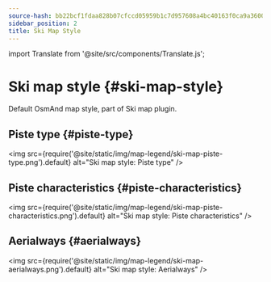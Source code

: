 ```yaml
---
source-hash: bb22bcf1fdaa828b07cfccd05959b1c7d957608a4bc40163f0ca9a3600f43560
sidebar_position: 2
title: Ski Map Style
---
```

import Translate from '@site/src/components/Translate.js';

# Ski map style {#ski-map-style}
Default OsmAnd map style, part of Ski map plugin.
<Translate android="yes" id="ski_map_render_descr" />

## Piste type {#piste-type}
<img src={require('@site/static/img/map-legend/ski-map-piste-type.png').default} alt="Ski map style: Piste type" />

## Piste characteristics {#piste-characteristics}
<img src={require('@site/static/img/map-legend/ski-map-piste-characteristics.png').default} alt="Ski map style: Piste characteristics" />

## Aerialways {#aerialways}
<img src={require('@site/static/img/map-legend/ski-map-aerialways.png').default} alt="Ski map style: Aerialways" />